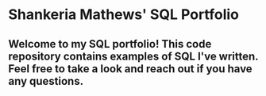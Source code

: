 # Shankeria Mathews' SQL Portfolio

## Welcome to my SQL portfolio! This code repository contains examples of SQL I've written. Feel free to take a look and reach out if you have any questions.
